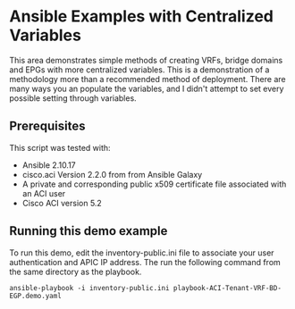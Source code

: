 # Ansible Examples with Centralized Variables

This area demonstrates simple methods of creating VRFs, bridge domains and EPGs with more centralized variables. This is a demonstration of a methodology more than a recommended method of deployment. There are many ways you an populate the variables, and I didn't attempt to set every possible setting through variables. 

## Prerequisites
This script was tested with:
- Ansible 2.10.17
- cisco.aci Version 2.2.0 from from Ansible Galaxy 
- A private and corresponding public x509 certificate file associated with an ACI user
- Cisco ACI version 5.2

## Running this demo example
To run this demo, edit the inventory-public.ini file to associate your user authentication and APIC IP address. The run the following command from the same directory as the playbook. 

```
ansible-playbook -i inventory-public.ini playbook-ACI-Tenant-VRF-BD-EGP.demo.yaml
```

